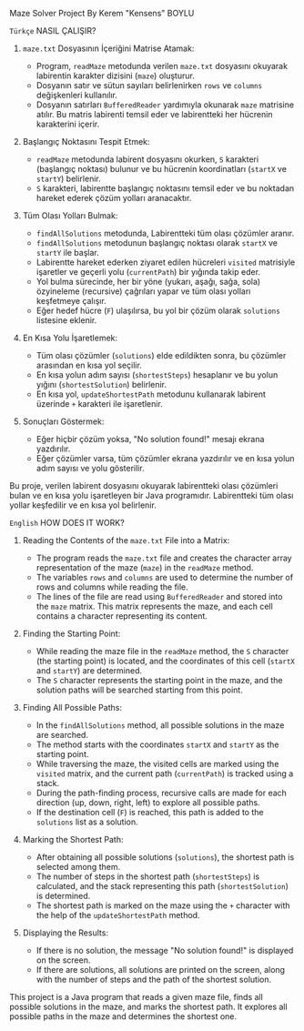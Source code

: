 Maze Solver Project By Kerem "Kensens" BOYLU

`Türkçe` NASIL ÇALIŞIR?

1. `maze.txt` Dosyasının İçeriğini Matrise Atamak:
   - Program, `readMaze` metodunda verilen `maze.txt` dosyasını okuyarak labirentin karakter dizisini (`maze`) oluşturur.
   - Dosyanın satır ve sütun sayıları belirlenirken `rows` ve `columns` değişkenleri kullanılır.
   - Dosyanın satırları `BufferedReader` yardımıyla okunarak `maze` matrisine atılır. Bu matris labirenti temsil eder ve labirentteki her hücrenin karakterini içerir.

2. Başlangıç Noktasını Tespit Etmek:
   - `readMaze` metodunda labirent dosyasını okurken, `S` karakteri (başlangıç noktası) bulunur ve bu hücrenin koordinatları (`startX` ve `startY`) belirlenir.
   - `S` karakteri, labirentte başlangıç noktasını temsil eder ve bu noktadan hareket ederek çözüm yolları aranacaktır.

3. Tüm Olası Yolları Bulmak:
   - `findAllSolutions` metodunda, Labirentteki tüm olası çözümler aranır.
   - `findAllSolutions` metodunun başlangıç noktası olarak `startX` ve `startY` ile başlar.
   - Labirentte hareket ederken ziyaret edilen hücreleri `visited` matrisiyle işaretler ve geçerli yolu (`currentPath`) bir yığında takip eder.
   - Yol bulma sürecinde, her bir yöne (yukarı, aşağı, sağa, sola) özyineleme (recursive) çağrıları yapar ve tüm olası yolları keşfetmeye çalışır.
   - Eğer hedef hücre (`F`) ulaşılırsa, bu yol bir çözüm olarak `solutions` listesine eklenir.

4. En Kısa Yolu İşaretlemek:
   - Tüm olası çözümler (`solutions`) elde edildikten sonra, bu çözümler arasından en kısa yol seçilir.
   - En kısa yolun adım sayısı (`shortestSteps`) hesaplanır ve bu yolun yığını (`shortestSolution`) belirlenir.
   - En kısa yol, `updateShortestPath` metodunu kullanarak labirent üzerinde `+` karakteri ile işaretlenir.

5. Sonuçları Göstermek:
   - Eğer hiçbir çözüm yoksa, "No solution found!" mesajı ekrana yazdırılır.
   - Eğer çözümler varsa, tüm çözümler ekrana yazdırılır ve en kısa yolun adım sayısı ve yolu gösterilir.

Bu proje, verilen labirent dosyasını okuyarak labirentteki olası çözümleri bulan ve en kısa yolu işaretleyen bir Java programıdır. Labirentteki tüm olası yollar keşfedilir ve en kısa yol belirlenir.



`English` HOW DOES IT WORK?

1. Reading the Contents of the `maze.txt` File into a Matrix:
   - The program reads the `maze.txt` file and creates the character array representation of the maze (`maze`) in the `readMaze` method.
   - The variables `rows` and `columns` are used to determine the number of rows and columns while reading the file.
   - The lines of the file are read using `BufferedReader` and stored into the `maze` matrix. This matrix represents the maze, and each cell contains a character representing its content.

2. Finding the Starting Point:
   - While reading the maze file in the `readMaze` method, the `S` character (the starting point) is located, and the coordinates of this cell (`startX` and `startY`) are determined.
   - The `S` character represents the starting point in the maze, and the solution paths will be searched starting from this point.

3. Finding All Possible Paths:
   - In the `findAllSolutions` method, all possible solutions in the maze are searched.
   - The method starts with the coordinates `startX` and `startY` as the starting point.
   - While traversing the maze, the visited cells are marked using the `visited` matrix, and the current path (`currentPath`) is tracked using a stack.
   - During the path-finding process, recursive calls are made for each direction (up, down, right, left) to explore all possible paths.
   - If the destination cell (`F`) is reached, this path is added to the `solutions` list as a solution.

4. Marking the Shortest Path:
   - After obtaining all possible solutions (`solutions`), the shortest path is selected among them.
   - The number of steps in the shortest path (`shortestSteps`) is calculated, and the stack representing this path (`shortestSolution`) is determined.
   - The shortest path is marked on the maze using the `+` character with the help of the `updateShortestPath` method.

5. Displaying the Results:
   - If there is no solution, the message "No solution found!" is displayed on the screen.
   - If there are solutions, all solutions are printed on the screen, along with the number of steps and the path of the shortest solution.

This project is a Java program that reads a given maze file, finds all possible solutions in the maze, and marks the shortest path. It explores all possible paths in the maze and determines the shortest one.
